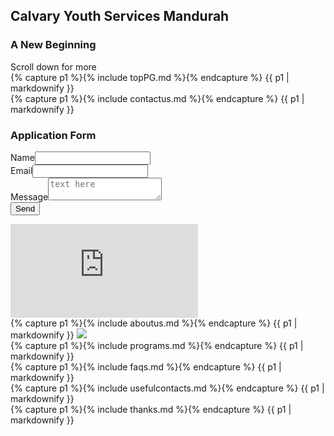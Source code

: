 <link rel="stylesheet" href="style.css">
<script src="script.js"></script>

<h2 class="toptitle">Calvary Youth Services Mandurah</h2>
<h3 class="toptitle">A New Beginning</h3>
<div class="scroller">Scroll down for more</div>

<div class="toppg">
    {% capture p1 %}{% include topPG.md %}{% endcapture %}
    {{ p1 | markdownify }}
</div>
<div class="contactus flex-container">
    <div>
        {% capture p1 %}{% include contactus.md %}{% endcapture %}
        {{ p1 | markdownify }}
    </div>
    <div style="width:50%">
        <h3>Application Form </h3>
        <form   action="https://formspree.io/f/mzbolqka" method="POST">
            <label>Name<input type="Name" name="Name"></label>
            <label>Email<input type="email" name="email"></label>
            <label>Message<textarea name="message" placeholder="text here"></textarea></label>
            <button type="submit">Send</button>
        </form>
    </div>
</div>
<iframe frameborder="0"
    src="https://www.google.com/maps/embed/v1/place?q=calvary+youth+services+mandurah&key=AIzaSyBFw0Qbyq9zTFTd-tUY6dZWTgaQzuU17R8">
</iframe>

<div class="aboutus">
    {% capture p1 %}{% include aboutus.md %}{% endcapture %}
    {{ p1 | markdownify }}
    <img src="https://github.com/ahaybale/Calvary/blob/main/assets/calvary_logo.jpg?raw=true" style="transform(-5ch,0px)">

</div>

<div class="programs">
    {% capture p1 %}{% include programs.md %}{% endcapture %}
    {{ p1 | markdownify }}
</div>

<div class="faqs">
    {% capture p1 %}{% include faqs.md %}{% endcapture %}
    {{ p1 | markdownify }}
</div>

<div class="usefulcontacts">
    {% capture p1 %}{% include usefulcontacts.md %}{% endcapture %}
    {{ p1 | markdownify }}
</div>

<div class="thanks">
    {% capture p1 %}{% include thanks.md %}{% endcapture %}
    {{ p1 | markdownify }}
</div>